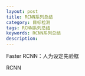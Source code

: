 ```yaml
---
layout: post
title: RCNN系列总结
category: 目标检测
tags: RCNN系列总结
keywords: RCNN系列总结
description:
---
```


Faster RCNN：人为设定先验框

RCNN